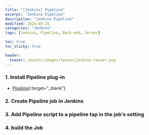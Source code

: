 ```yaml
---
title: "[Jenkins] Pipeline"
excerpt: "Jenkins Pipeline"
description: "Jenkins Pipeline"
modified: 2020-05-25
categories: "Jenkins"
tags: [Jenkins, Pipeline, Back-end, Server]

toc: true
toc_sticky: true

header:
  teaser: /assets/images/teaser/jenkins-teaser.png
---
```


### 1. Install Pipeline plug-in
- [Pipeline](https://plugins.jenkins.io/workflow-aggregator/){:target="_blank"}

### 2. Create Pipeline job in Jenkins

### 3. Add Pipeline script to a pipeline tap in the job's setting
<script src="https://gist.github.com/tigi44/98cbdb80ae40cbc0164d23b150682a16.js"></script>

### 4. build the Job
